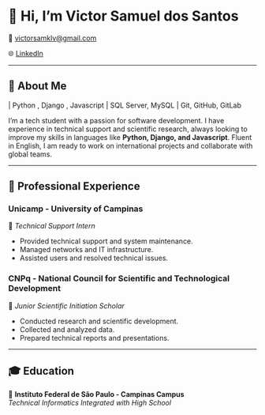 # 👋 Hi, I’m Victor Samuel dos Santos

📧 victorsamklv@gmail.com

🌐 [LinkedIn](https://www.linkedin.com/in/victor-samuel-dos-santos/)   

---

## 🚀 About Me  
| Python , Django , Javascript | SQL Server, MySQL | Git, GitHub, GitLab

I’m a tech student with a passion for software development. I have experience in technical support and scientific research, always looking to improve my skills in languages like **Python, Django, and Javascript**. Fluent in English, I am ready to work on international projects and collaborate with global teams.

---

## 💼 Professional Experience  
### **Unicamp - University of Campinas**  
📌 *Technical Support Intern*   
- Provided technical support and system maintenance.  
- Managed networks and IT infrastructure.  
- Assisted users and resolved technical issues.

### **CNPq - National Council for Scientific and Technological Development**  
📌 *Junior Scientific Initiation Scholar* 
- Conducted research and scientific development.  
- Collected and analyzed data.  
- Prepared technical reports and presentations.

---

## 🎓 Education  
📌 **Instituto Federal de São Paulo - Campinas Campus**  
*Technical Informatics Integrated with High School* 



<!--
<h1 align="left"> Hey 👋 What's up?</h1>

###

<p align="left"> I'm Victor Samuel , i have experience in the field of Computing, with emphasis on Computer Science, currently taking a technical course in Computing at IFSP - Campus Campinas, and working as a Computational Support Analyst at DLIE - Unicamp. </p>

###

<div align="center">
  
  <img src="https://github-readme-stats.vercel.app/api/top-langs?username=VictorSamuell&locale=en&hide_title=false&layout=compact&card_width=320&langs_count=5&theme=dracula&hide_border=false&order=2" height="150" alt="languages graph"  />
  
  
</div>

###

<p align="center"> Visits:</p>

###

<div align="center">
  
  <img src="https://profile-counter.glitch.me/VictorSamuell/count.svg?"/>
  
</div>

###

**VictorSamuell/VictorSamuell** is a ✨ _special_ ✨ repository because its `README.md` (this file) appears on your GitHub profile.

Here are some ideas to get you started:

- 🔭 I’m currently working on ...
- 🌱 I’m currently learning ...
- 👯 I’m looking to collaborate on ...
- 🤔 I’m looking for help with ...
- 💬 Ask me about ...
- 📫 How to reach me: ...
- 😄 Pronouns: ...
- ⚡ Fun fact: ...
-->
